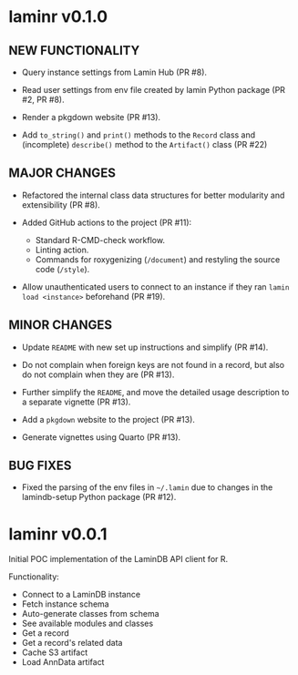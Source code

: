 # laminr v0.1.0

## NEW FUNCTIONALITY

* Query instance settings from Lamin Hub (PR #8).

* Read user settings from env file created by lamin Python package (PR #2, PR #8).

* Render a pkgdown website (PR #13).

* Add `to_string()` and `print()` methods to the `Record` class and (incomplete) `describe()` method to the `Artifact()` class (PR #22)

## MAJOR CHANGES

* Refactored the internal class data structures for better modularity and extensibility (PR #8).

* Added GitHub actions to the project (PR #11):
  - Standard R-CMD-check workflow.
  - Linting action.
  - Commands for roxygenizing (`/document`) and restyling the source code (`/style`).

* Allow unauthenticated users to connect to an instance if they ran `lamin load <instance>` beforehand (PR #19).

## MINOR CHANGES

* Update `README` with new set up instructions and simplify (PR #14).

* Do not complain when foreign keys are not found in a record, but also do not complain when they are (PR #13).

* Further simplify the `README`, and move the detailed usage description to a separate vignette (PR #13).

* Add a `pkgdown` website to the project (PR #13).

* Generate vignettes using Quarto (PR #13).

## BUG FIXES

* Fixed the parsing of the env files in `~/.lamin` due to changes in the lamindb-setup Python package (PR #12).

# laminr v0.0.1

Initial POC implementation of the LaminDB API client for R.

Functionality:

* Connect to a LaminDB instance
* Fetch instance schema
* Auto-generate classes from schema
* See available modules and classes
* Get a record
* Get a record's related data
* Cache S3 artifact
* Load AnnData artifact
